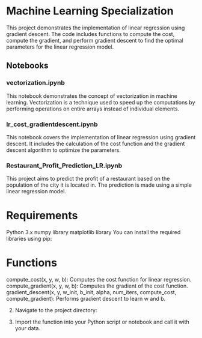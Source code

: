 # Machine Learning Specialization

This project demonstrates the implementation of linear regression using gradient descent. The code includes functions to compute the cost, compute the gradient, and perform gradient descent to find the optimal parameters for the linear regression model.

## Notebooks

### vectorization.ipynb
This notebook demonstrates the concept of vectorization in machine learning. Vectorization is a technique used to speed up the computations by performing operations on entire arrays instead of individual elements.

### lr_cost_gradientdescent.ipynb
This notebook covers the implementation of linear regression using gradient descent. It includes the calculation of the cost function and the gradient descent algorithm to optimize the parameters.

### Restaurant_Profit_Prediction_LR.ipynb
This project aims to predict the profit of a restaurant based on the population of the city it is located in. The prediction is made using a simple linear regression model.


# Requirements
Python 3.x
numpy library
matplotlib library
You can install the required libraries using pip:


# Functions
compute_cost(x, y, w, b): Computes the cost function for linear regression.
compute_gradient(x, y, w, b): Computes the gradient of the cost function.
gradient_descent(x, y, w_init, b_init, alpha, num_iters, compute_cost, compute_gradient): Performs gradient descent to learn w and b.


2. Navigate to the project directory:

3. Import the function into your Python script or notebook and call it with your data.

